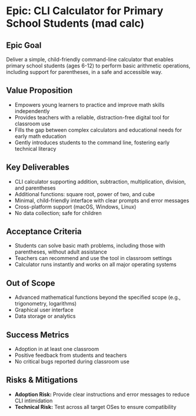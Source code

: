 # Epic: CLI Calculator for Primary School Students (mad calc)

## Epic Goal

Deliver a simple, child-friendly command-line calculator that enables primary school students (ages 6-12) to perform basic arithmetic operations, including support for parentheses, in a safe and accessible way.

## Value Proposition

- Empowers young learners to practice and improve math skills independently
- Provides teachers with a reliable, distraction-free digital tool for classroom use
- Fills the gap between complex calculators and educational needs for early math education
- Gently introduces students to the command line, fostering early technical literacy

## Key Deliverables

- CLI calculator supporting addition, subtraction, multiplication, division, and parentheses
- Additional functions: square root, power of two, and cube
- Minimal, child-friendly interface with clear prompts and error messages
- Cross-platform support (macOS, Windows, Linux)
- No data collection; safe for children

## Acceptance Criteria

- Students can solve basic math problems, including those with parentheses, without adult assistance
- Teachers can recommend and use the tool in classroom settings
- Calculator runs instantly and works on all major operating systems

## Out of Scope

- Advanced mathematical functions beyond the specified scope (e.g., trigonometry, logarithms)
- Graphical user interface
- Data storage or analytics

## Success Metrics

- Adoption in at least one classroom
- Positive feedback from students and teachers
- No critical bugs reported during classroom use

## Risks & Mitigations

- **Adoption Risk:** Provide clear instructions and error messages to reduce CLI intimidation
- **Technical Risk:** Test across all target OSes to ensure compatibility
